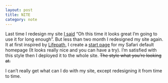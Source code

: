```yaml
---
layout: post
title: NITE
category: note
---
```


<p>Last time I redesign my site <a href="{% post_url /note/2011-05-06-cyrconplex %}">I said</a> “Oh this time it looks great I’m going to use it for long enough”. But less than two month I redesigned my site again. It at first inspired by <a href="http://lifepath.me/">Lifepath</a>, I create a <a href="/lab/start/">start page</a> for my Safari default homepage (It looks really nice and you can have a try). I’m satisfied with this style then I deployed it to the whole site. <del>The style what you’re looking at.</del></p>

<p>I can’t really get what can I do with my site, except redesigning it from time to time.</p>
